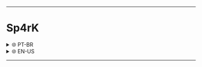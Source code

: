 <hr>

<h1>Sp4rK</h1>
<details>
    <summary>🌐 PT-BR</summary>
    <h3>Sp4rK é uma tool feita em Python, ela tem 2 funções, a função CheckPort que basicamente você passa um IP e uma PORTA e ela te mostra se essa porta esta aberta ou não, e a função PortScan que no caso ela realiza um scan no IP e mostra as portas abertas segundo a lista de portas definidas no codigo fonte</h3>
    <h1>Modo de uso: (Debian e derivados)</h1>

     ```

     apt install python -y
     apt install python2 -y
     apt install python3 -y
     apt install git -y
     git clone https://github.com/Black-Hell-Team/Sp4rK
     cd Sp4rK
     python3 main.py

     ```

</details>
<details>
    <summary>🌐 EN-US</summary>
    <h3>Sp4rK is a tool made in Python, it has 2 functions, the CheckPort function that basically you pass an IP and a DOOR and it shows you if that door is open or not, and the PortScan function that in this case it performs a scan on the IP and shows the open ports according to the list of ports defined in the source code</h3>
    <h1>How to use: (Debian and derivatives)</h1>

 
     ```

     apt install python -y
     apt install python2 -y
     apt install python3 -y
     apt install git -y
     git clone https://github.com/Black-Hell-Team/Sp4rK
     cd Sp4rK
     python3 main.py

     ```

</details>

<hr>
